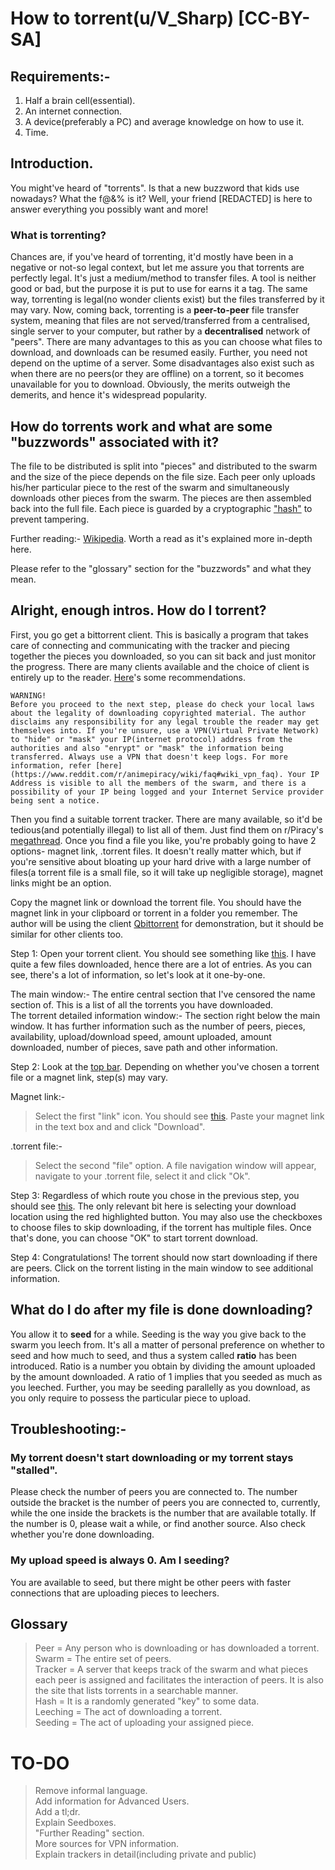 # How to torrent(u/V_Sharp) [CC-BY-SA]

## Requirements:-
1. Half a brain cell(essential).
2. An internet connection.
3. A device(preferably a PC) and average knowledge on how to use it.
4. Time.

## Introduction.

You might've heard of "torrents". Is that a new buzzword that kids use nowadays? What the f@&% is it? Well, your friend [REDACTED] is here to answer everything you possibly want and more!

### What is torrenting?

Chances are, if you've heard of torrenting, it'd mostly have been in a negative or not-so legal context, but let me assure you that torrents are perfectly legal. It's just a medium/method to transfer files. A tool is neither good or bad, but the purpose it is put to use for earns it a tag. The same way, torrenting is legal(no wonder clients exist) but the files transferred by it may vary. Now, coming back, torrenting is a **peer-to-peer** file transfer system, meaning that files are not served/transferred from a centralised, single server to your computer, but rather by a **decentralised** network of "peers". There are many advantages to this as you can choose what files to download, and downloads can be resumed easily. Further, you need not depend on the uptime of a server. Some disadvantages also exist such as when there are no peers(or they are offline) on a torrent, so it becomes unavailable for you to download. Obviously, the merits outweigh the demerits, and hence it's widespread popularity.

## How do torrents work and what are some "buzzwords" associated with it?

The file to be distributed is split into "pieces" and distributed to the swarm and the size of the piece depends on the file size. Each peer only uploads his/her particular piece to the rest of the swarm and simultaneously downloads other pieces from the swarm. The pieces are then assembled back into the full file. Each piece is guarded by a cryptographic ["hash"](https://en.wikipedia.org/wiki/Cryptographic_hash_function) to prevent tampering.

Further reading:-
[Wikipedia](https://en.wikipedia.org/wiki/BitTorrent). Worth a read as it's explained more in-depth here.

Please refer to the "glossary" section for the "buzzwords" and what they mean.

## Alright, enough intros. How do I torrent?

First, you go get a bittorrent client. This is basically a program that takes care of connecting and communicating with the tracker and piecing together the pieces you downloaded, so you can sit back and just monitor the progress. There are many clients available and the choice of client is entirely up to the reader. [Here](https://www.reddit.com/r/animepiracy/wiki/faq#wiki_torrent_faq)'s some recommendations.


```
WARNING!
Before you proceed to the next step, please do check your local laws about the legality of downloading copyrighted material. The author disclaims any responsibility for any legal trouble the reader may get themselves into. If you're unsure, use a VPN(Virtual Private Network) to "hide" or "mask" your IP(internet protocol) address from the authorities and also "enrypt" or "mask" the information being transferred. Always use a VPN that doesn't keep logs. For more information, refer [here](https://www.reddit.com/r/animepiracy/wiki/faq#wiki_vpn_faq). Your IP Address is visible to all the members of the swarm, and there is a possibility of your IP being logged and your Internet Service provider being sent a notice.
```


Then you find a suitable torrent tracker. There are many available, so it'd be tedious(and potentially illegal) to list all of them. Just find them on r/Piracy's [megathread](https://www.reddit.com/r/piracy/wiki/megathread). Once you find a file you like, you're probably going to have 2 options- magnet link, .torrent files. It doesn't really matter which, but if you're sensitive about bloating up your hard drive with a large number of files(a torrent file is a small file, so it will take up negligible storage), magnet links might be an option.

Copy the magnet link or download the torrent file. You should have the magnet link in your clipboard or torrent in a folder you remember. The author will be using the client [Qbittorrent](https://www.qbittorrent.org/) for demonstration, but it should be similar for other clients too.

Step 1: Open your torrent client. You should see something like [this](https://files.catbox.moe/y0m598.JPG). I have quite a few files downloaded, hence there are a lot of entries. As you can see, there's a lot of information, so let's look at it one-by-one.

The main window:- The entire central section that I've censored the name section of. This is a list of all the torrents you have downloaded.<br>
The torrent detailed information window:- The section right below the main window. It has further information such as the number of peers, pieces, availability, upload/download speed, amount uploaded, amount downloaded, number of pieces, save path and other information.<br>

Step 2: Look at the [top bar](https://files.catbox.moe/dexwsf.JPG). Depending on whether you've chosen a torrent file or a magnet link, step(s) may vary.

Magnet link:- 

>Select the first "link" icon.
You should see [this](https://files.catbox.moe/el0n6p.JPG).
>Paste your magnet link in the text box and and click "Download".

.torrent file:-

>Select the second "file" option. A file navigation window will appear, navigate to your .torrent file, select it and click "Ok".

Step 3: Regardless of which route you chose in the previous step, you should see [this](https://files.catbox.moe/vgakcw.JPG). The only relevant bit here is selecting your download location using the red highlighted button. You may also use the checkboxes to choose files to skip downloading, if the torrent has multiple files. Once that's done, you can choose "OK" to start torrent download.

Step 4: Congratulations! The torrent should now start downloading if there are peers. Click on the torrent listing in the main window to see additional information.

## What do I do after my file is done downloading?

You allow it to **seed** for a while. Seeding is the way you give back to the swarm you leech from. It's all a matter of personal preference on whether to seed and how much to seed, and thus a system called **ratio** has been introduced. Ratio is a number you obtain by dividing the amount uploaded by the amount downloaded. A ratio of 1 implies that you seeded as much as you leeched. Further, you may be seeding parallelly as you download, as you only require to possess the particular piece to upload.



## Troubleshooting:-

### My torrent doesn't start downloading or my torrent stays "stalled".

Please check the number of peers you are connected to. The number outside the bracket is the number of peers you are connected to, currently, while the one inside the brackets is the number that are available totally. If the number is 0, please wait a while, or find another source. Also check whether you're done downloading.

### My upload speed is always 0. Am I seeding?

You are available to seed, but there might be other peers with faster connections that are uploading pieces to leechers.

## Glossary
>Peer = Any person who is downloading or has downloaded a torrent.<br>
>Swarm = The entire set of peers.<br>
>Tracker = A server that keeps track of the swarm and what pieces each peer is assigned and facilitates the interaction of peers. It is also the site that lists torrents in a searchable manner.<br> 
>Hash = It is a randomly generated "key" to some data.<br>
>Leeching = The act of downloading a torrent.<br>
>Seeding = The act of uploading your assigned piece.<br>

# TO-DO

>Remove informal language.<br>
>Add information for Advanced Users.<br>
>Add a tl;dr.<br>
>Explain Seedboxes.<br>
>"Further Reading" section.<br>
>More sources for VPN information.<br>
>Explain trackers in detail(including private and public)<br>
